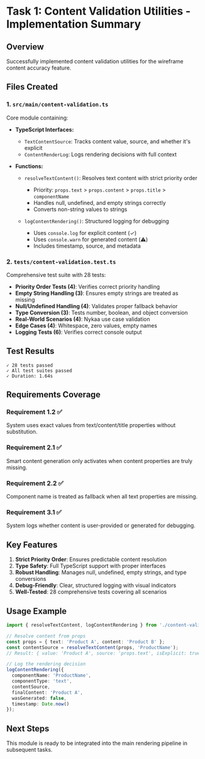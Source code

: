# Task 1: Content Validation Utilities - Implementation Summary

## Overview
Successfully implemented content validation utilities for the wireframe content accuracy feature.

## Files Created

### 1. `src/main/content-validation.ts`
Core module containing:
- **TypeScript Interfaces:**
  - `TextContentSource`: Tracks content value, source, and whether it's explicit
  - `ContentRenderLog`: Logs rendering decisions with full context

- **Functions:**
  - `resolveTextContent()`: Resolves text content with strict priority order
    - Priority: `props.text` > `props.content` > `props.title` > `componentName`
    - Handles null, undefined, and empty strings correctly
    - Converts non-string values to strings
  
  - `logContentRendering()`: Structured logging for debugging
    - Uses `console.log` for explicit content (✓)
    - Uses `console.warn` for generated content (⚠️)
    - Includes timestamp, source, and metadata

### 2. `tests/content-validation.test.ts`
Comprehensive test suite with 28 tests:
- **Priority Order Tests (4)**: Verifies correct priority handling
- **Empty String Handling (3)**: Ensures empty strings are treated as missing
- **Null/Undefined Handling (4)**: Validates proper fallback behavior
- **Type Conversion (3)**: Tests number, boolean, and object conversion
- **Real-World Scenarios (4)**: Nykaa use case validation
- **Edge Cases (4)**: Whitespace, zero values, empty names
- **Logging Tests (6)**: Verifies correct console output

## Test Results
```
✓ 28 tests passed
✓ All test suites passed
✓ Duration: 1.64s
```

## Requirements Coverage

### Requirement 1.2 ✅
System uses exact values from text/content/title properties without substitution.

### Requirement 2.1 ✅
Smart content generation only activates when content properties are truly missing.

### Requirement 2.2 ✅
Component name is treated as fallback when all text properties are missing.

### Requirement 3.1 ✅
System logs whether content is user-provided or generated for debugging.

## Key Features

1. **Strict Priority Order**: Ensures predictable content resolution
2. **Type Safety**: Full TypeScript support with proper interfaces
3. **Robust Handling**: Manages null, undefined, empty strings, and type conversions
4. **Debug-Friendly**: Clear, structured logging with visual indicators
5. **Well-Tested**: 28 comprehensive tests covering all scenarios

## Usage Example

```typescript
import { resolveTextContent, logContentRendering } from './content-validation';

// Resolve content from props
const props = { text: 'Product A', content: 'Product B' };
const contentSource = resolveTextContent(props, 'ProductName');
// Result: { value: 'Product A', source: 'props.text', isExplicit: true }

// Log the rendering decision
logContentRendering({
  componentName: 'ProductName',
  componentType: 'text',
  contentSource,
  finalContent: 'Product A',
  wasGenerated: false,
  timestamp: Date.now()
});
```

## Next Steps
This module is ready to be integrated into the main rendering pipeline in subsequent tasks.
